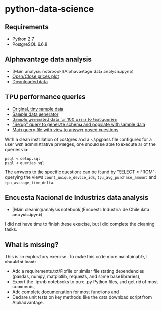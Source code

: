 # python-data-science

## Requirements

- Python 2.7
- PostgreSQL 9.6.8

## Alphavantage data analysis
- [Main analysis notebook](Alphavantage data analysis.ipynb)
- [Open/Close prices plot](BTC_open_close.png)
- [Downloaded data](alphavantage.csv)

## TPU performance queries
- [Original, tiny sample data](tpu.csv)
- [Sample data generator](Sample%20data%20generator.ipynb)
- [Sample generated data for 100 users to test queries](sample_data.csv)
- ["Setup" query to generate schema and populate with sample data](setup.sql)
- [Main query file with view to answer posed questions](queries.sql)

With a clean installation of postgres and a ~/.pgpass file configured for a user with administrative privileges, one should be able to execute all of the queries via:

```
psql < setup.sql
psql < queries.sql
```

The answers to the specific questions can be found by "SELECT * FROM"-querying the views `count_unique_device_ids`, `tpu_avg_purchase_amount` and `tpu_average_time_delta`.

## Encuesta Nacional de Industrias data analysis

- [Main cleaning/analysis notebook](Encuesta Industrial de Chile data analysis.ipynb)

I did not have time to finish these exercise, but I did complete the cleaning tasks.

## What is missing?

This is an exploratory exercise. To make this code more maintainable, I should at least:
- Add a requirements.txt/Pipfile or similar file stating dependencies (pandas, numpy, matplotlib, requests, and some base libraries),
- Export the .ipynb notebooks to pure .py Python files, and get rid of most comments,
- Add complete documentation for most functions and
- Declare unit tests on key methods, like the data download script from Alphadvantage.
